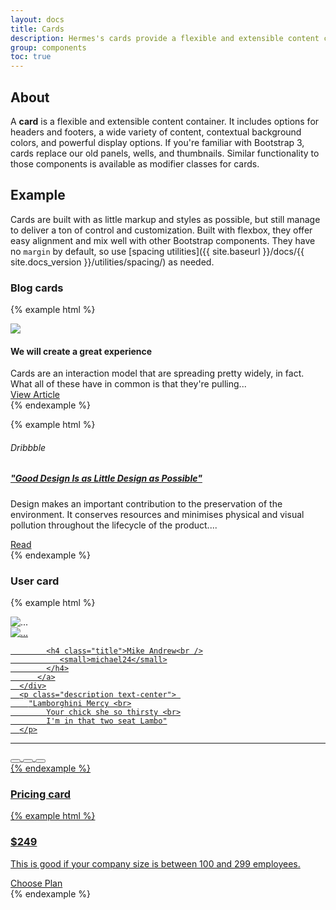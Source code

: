 ```yaml
---
layout: docs
title: Cards
description: Hermes's cards provide a flexible and extensible content container with multiple variants and options.
group: components
toc: true
---
```


## About

A **card** is a flexible and extensible content container. It includes options for headers and footers, a wide variety of content, contextual background colors, and powerful display options. If you're familiar with Bootstrap 3, cards replace our old panels, wells, and thumbnails. Similar functionality to those components is available as modifier classes for cards.

## Example

Cards are built with as little markup and styles as possible, but still manage to deliver a ton of control and customization. Built with flexbox, they offer easy alignment and mix well with other Bootstrap components. They have no `margin` by default, so use [spacing utilities]({{ site.baseurl }}/docs/{{ site.docs_version }}/utilities/spacing/) as needed.

### Blog cards

{% example html %}
<div class="card card-blog">
  <div class="card-image">
    <img src="https://images.unsplash.com/photo-1463946377180-f5185c2783e5?auto=format&fit=crop&w=751&q=60&ixid=dW5zcGxhc2guY29tOzs7Ozs%3D 751w">
  </div>
  <div class="card-body text-center">
    <h4 class="card-title">We will create a great experience</h4>
    <div class="card-description">
      Cards are an interaction model that are spreading pretty widely, in fact. What all of these have in common is that they're pulling...
    </div>
    <div class="card-footer">
      <a href="#" class="btn btn-outline-danger btn-round">View Article</a>
    </div>
  </div>
</div>
{% endexample %}

{% example html %}
<div class="card card-blog">
  <div class="card-body text-center">
    <h6 class="card-category">
      <i class="fa fa-dribbble" aria-hidden="true"></i>Dribbble
    </h6>
    <h5 class="card-title">
      <a href="#">"Good Design Is as Little Design as Possible"</a>
    </h5>
    <p class="card-description">
      Design makes an important contribution to the preservation of the environment. It conserves resources and minimises physical and visual pollution throughout the lifecycle of the product....
    </p>
    <div class="card-footer text-center">
      <a href="#" class="btn btn-outline-secondary btn-round ">
        <i class="fa fa-bookmark-o"></i>
      </a>
      <a href="#" class="btn btn-outline-secondary btn-round">
        <i class="fa fa-newspaper-o"></i>
        Read
      </a>
    </div>
  </div>
</div>
{% endexample %}

### User card

{% example html %}

<div class="card card-user">
  <div class="image">
      <img src="https://images.unsplash.com/photo-1471201187657-6406da15e43b?auto=format&fit=crop&w=500&q=60&ixid=dW5zcGxhc2guY29tOzs7Ozs%3D 500w" alt="..."/>
  </div>
  <div class="card-body">
      <div class="author">
           <a href="#">
          <img class="avatar border-gray" src="https://images.unsplash.com/photo-1481608790904-6b47c88e5b00?auto=format&fit=crop&w=400&q=60&ixid=dW5zcGxhc2guY29tOzs7Ozs%3D 400w" alt="..."/>

            <h4 class="title">Mike Andrew<br />
               <small>michael24</small>
            </h4>
          </a>
      </div>
      <p class="description text-center"> 
        "Lamborghini Mercy <br>
            Your chick she so thirsty <br>
            I'm in that two seat Lambo"
      </p>
  </div>
  <hr>
  <div class="text-center">
      <button href="#" class="btn btn-link"><i class="fa fa-facebook-square"></i></button>
      <button href="#" class="btn btn-link"><i class="fa fa-twitter"></i></button>
      <button href="#" class="btn btn-link"><i class="fa fa-google-plus-square"></i></button>

  </div>
</div>
{% endexample %}

### Pricing card

{% example html %}
<div class="card card-pricing">
  <div class="card-body text-center">
    <div class="card-icon">
      <i class="nc-icon nc-istanbul"></i>
    </div>
    <h3 class="card-title">$249</h3>
    <p class="card-description">
      This is good if your company size is between 100 and 299 employees.
    </p>
    <div class="card-footer">
      <a href="#" class="btn btn-round btn-outline-secondary">Choose Plan</a>
    </div>
  </div>
</div>
{% endexample %}


